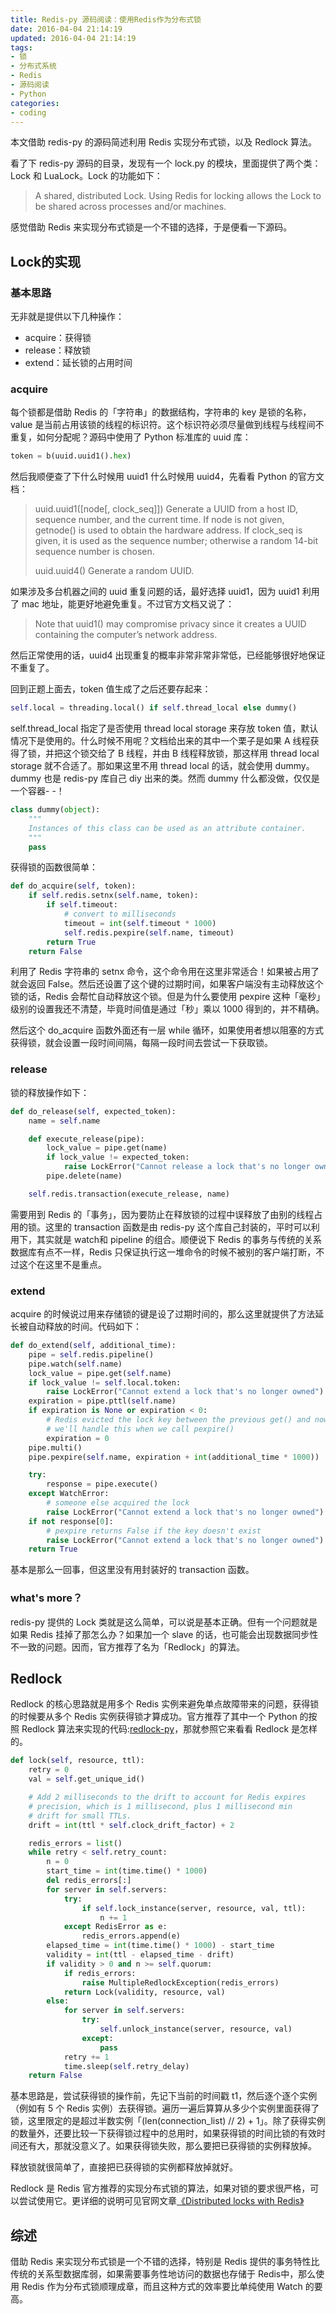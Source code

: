 ```yaml
---
title: Redis-py 源码阅读：使用Redis作为分布式锁
date: 2016-04-04 21:14:19
updated: 2016-04-04 21:14:19
tags:
- 锁
- 分布式系统
- Redis
- 源码阅读
- Python
categories:
- coding
---
```

本文借助 redis-py 的源码简述利用 Redis 实现分布式锁，以及 Redlock 算法。

<!--more-->

看了下 redis-py 源码的目录，发现有一个 lock.py 的模块，里面提供了两个类：Lock 和 LuaLock。Lock 的功能如下：
> A shared, distributed Lock. Using Redis for locking allows the Lock to be shared across processes and/or machines.

感觉借助 Redis 来实现分布式锁是一个不错的选择，于是便看一下源码。

## Lock的实现
### 基本思路
无非就是提供以下几种操作：
- acquire：获得锁
- release：释放锁
- extend：延长锁的占用时间

### acquire
每个锁都是借助 Redis 的「字符串」的数据结构，字符串的 key 是锁的名称，value 是当前占用该锁的线程的标识符。这个标识符必须尽量做到线程与线程间不重复，如何分配呢？源码中使用了 Python 标准库的 uuid 库：
``` Python
token = b(uuid.uuid1().hex)
```
然后我顺便查了下什么时候用 uuid1 什么时候用 uuid4，先看看 Python 的官方文档：
> uuid.uuid1([node[, clock_seq]])
> Generate a UUID from a host ID, sequence number, and the current time. If node is not given, getnode() is used to obtain the hardware address. If clock_seq is given, it is used as the sequence number; otherwise a random 14-bit sequence number is chosen.
>
> uuid.uuid4()
> Generate a random UUID.

如果涉及多台机器之间的 uuid 重复问题的话，最好选择 uuid1，因为 uuid1 利用了 mac 地址，能更好地避免重复。不过官方文档又说了：
>  Note that uuid1() may compromise privacy since it creates a UUID containing the computer’s network address.

然后正常使用的话，uuid4 出现重复的概率非常非常非常低，已经能够很好地保证不重复了。

回到正题上面去，token 值生成了之后还要存起来：
``` Python
self.local = threading.local() if self.thread_local else dummy()
```
self.thread_local 指定了是否使用 thread local storage 来存放 token 值，默认情况下是使用的。什么时候不用呢？文档给出来的其中一个栗子是如果 A 线程获得了锁，并把这个锁交给了 B 线程，并由 B 线程释放锁，那这样用 thread local storage 就不合适了。那如果这里不用 thread local 的话，就会使用 dummy。dummy 也是 redis-py 库自己 diy 出来的类。然而 dummy 什么都没做，仅仅是一个容器- -！
``` Python
class dummy(object):
    """
    Instances of this class can be used as an attribute container.
    """
    pass
```

获得锁的函数很简单：
``` Python
def do_acquire(self, token):
    if self.redis.setnx(self.name, token):
        if self.timeout:
            # convert to milliseconds
            timeout = int(self.timeout * 1000)
            self.redis.pexpire(self.name, timeout)
        return True
    return False
```
利用了 Redis 字符串的 setnx 命令，这个命令用在这里非常适合！如果被占用了就会返回 False。然后还设置了这个键的过期时间，如果客户端没有主动释放这个锁的话，Redis 会帮忙自动释放这个锁。但是为什么要使用 pexpire 这种「毫秒」级别的设置我还不清楚，毕竟时间值是通过「秒」乘以 1000 得到的，并不精确。

然后这个 do_acquire 函数外面还有一层 while 循环，如果使用者想以阻塞的方式获得锁，就会设置一段时间间隔，每隔一段时间去尝试一下获取锁。

### release
锁的释放操作如下：
``` Python
def do_release(self, expected_token):
    name = self.name

    def execute_release(pipe):
        lock_value = pipe.get(name)
        if lock_value != expected_token:
            raise LockError("Cannot release a lock that's no longer owned")
        pipe.delete(name)

    self.redis.transaction(execute_release, name)
```
需要用到 Redis 的「事务」，因为要防止在释放锁的过程中误释放了由别的线程占用的锁。这里的 transaction 函数是由 redis-py 这个库自己封装的，平时可以利用下，其实就是 watch和 pipeline 的组合。顺便说下 Redis 的事务与传统的关系数据库有点不一样，Redis 只保证执行这一堆命令的时候不被别的客户端打断，不过这个在这里不是重点。

### extend
acquire 的时候说过用来存储锁的键是设了过期时间的，那么这里就提供了方法延长被自动释放的时间。代码如下：
``` Python
def do_extend(self, additional_time):
    pipe = self.redis.pipeline()
    pipe.watch(self.name)
    lock_value = pipe.get(self.name)
    if lock_value != self.local.token:
        raise LockError("Cannot extend a lock that's no longer owned")
    expiration = pipe.pttl(self.name)
    if expiration is None or expiration < 0:
        # Redis evicted the lock key between the previous get() and now
        # we'll handle this when we call pexpire()
        expiration = 0
    pipe.multi()
    pipe.pexpire(self.name, expiration + int(additional_time * 1000))

    try:
        response = pipe.execute()
    except WatchError:
        # someone else acquired the lock
        raise LockError("Cannot extend a lock that's no longer owned")
    if not response[0]:
        # pexpire returns False if the key doesn't exist
        raise LockError("Cannot extend a lock that's no longer owned")
    return True
```
基本是那么一回事，但这里没有用封装好的 transaction 函数。

### what's more？
redis-py 提供的 Lock 类就是这么简单，可以说是基本正确。但有一个问题就是如果 Redis 挂掉了那怎么办？如果加一个 slave 的话，也可能会出现数据同步性不一致的问题。因而，官方推荐了名为「Redlock」的算法。

## Redlock
Redlock 的核心思路就是用多个 Redis 实例来避免单点故障带来的问题，获得锁的时候要从多个 Redis 实例获得锁才算成功。官方推荐了其中一个 Python 的按照 Redlock 算法来实现的代码:[redlock-py](https://github.com/SPSCommerce/redlock-py)，那就参照它来看看 Redlock 是怎样的。

``` python
def lock(self, resource, ttl):
    retry = 0
    val = self.get_unique_id()

    # Add 2 milliseconds to the drift to account for Redis expires
    # precision, which is 1 millisecond, plus 1 millisecond min
    # drift for small TTLs.
    drift = int(ttl * self.clock_drift_factor) + 2

    redis_errors = list()
    while retry < self.retry_count:
        n = 0
        start_time = int(time.time() * 1000)
        del redis_errors[:]
        for server in self.servers:
            try:
                if self.lock_instance(server, resource, val, ttl):
                    n += 1
            except RedisError as e:
                redis_errors.append(e)
        elapsed_time = int(time.time() * 1000) - start_time
        validity = int(ttl - elapsed_time - drift)
        if validity > 0 and n >= self.quorum:
            if redis_errors:
                raise MultipleRedlockException(redis_errors)
            return Lock(validity, resource, val)
        else:
            for server in self.servers:
                try:
                    self.unlock_instance(server, resource, val)
                except:
                    pass
            retry += 1
            time.sleep(self.retry_delay)
    return False
```
基本思路是，尝试获得锁的操作前，先记下当前的时间戳 t1，然后逐个逐个实例（例如有 5 个 Redis 实例）去获得锁。遍历一遍后算算从多少个实例里面获得了锁，这里限定的是超过半数实例「(len(connection_list) // 2) + 1」。除了获得实例的数量外，还要比较一下获得锁过程中的总用时，如果获得锁的时间比锁的有效时间还有大，那就没意义了。如果获得锁失败，那么要把已获得锁的实例释放掉。

释放锁就很简单了，直接把已获得锁的实例都释放掉就好。

Redlock 是 Redis 官方推荐的实现分布式锁的算法，如果对锁的要求很严格，可以尝试使用它。更详细的说明可见官网文章[《Distributed locks with Redis》](http://redis.io/topics/distlock)

## 综述
借助 Redis 来实现分布式锁是一个不错的选择，特别是 Redis 提供的事务特性比传统的关系型数据库弱，如果需要事务性地访问的数据也存储于 Redis中，那么使用 Redis 作为分布式锁顺理成章，而且这种方式的效率要比单纯使用 Watch 的要高。
